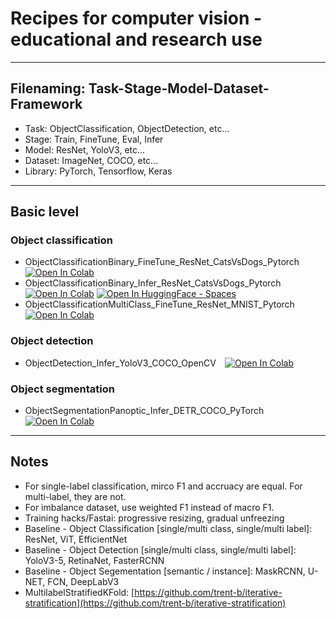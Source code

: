 # Recipes for computer vision - educational and research use

---

## Filenaming: Task-Stage-Model-Dataset-Framework
- Task: ObjectClassification, ObjectDetection, etc...
- Stage: Train, FineTune, Eval, Infer
- Model: ResNet, YoloV3, etc...
- Dataset: ImageNet, COCO, etc...
- Library: PyTorch, Tensorflow, Keras

---

## Basic level
### Object classification
- ObjectClassificationBinary_FineTune_ResNet_CatsVsDogs_Pytorch [![Open In Colab](https://colab.research.google.com/assets/colab-badge.svg)](https://colab.research.google.com/github/mawady/colab-recipes-cv/blob/main/ObjectClassificationBinary_FineTune_ResNet_CatsVsDogs_Pytorch.ipynb)
- ObjectClassificationBinary_Infer_ResNet_CatsVsDogs_Pytorch [![Open In Colab](https://colab.research.google.com/assets/colab-badge.svg)](https://colab.research.google.com/github/mawady/colab-recipes-cv/blob/main/ObjectClassificationBinary_Infer_ResNet_CatsVsDogs_Pytorch.ipynb) [![Open In HuggingFace - Spaces](https://huggingface.co/datasets/huggingface/badges/resolve/main/open-in-hf-spaces-sm-dark.svg)](https://huggingface.co/spaces/mawady/demo-catsvsdogs-gradio)
- ObjectClassificationMultiClass_FineTune_ResNet_MNIST_Pytorch [![Open In Colab](https://colab.research.google.com/assets/colab-badge.svg)](https://colab.research.google.com/github/mawady/cv-recipes/blob/main/ObjectClassificationMultiClass_FineTune_ResNet_MNIST_Pytorch.ipynb)
### Object detection
- ObjectDetection_Infer_YoloV3_COCO_OpenCV [![Open In Colab](https://colab.research.google.com/assets/colab-badge.svg)](https://colab.research.google.com/github/mawady/colab-recipes-cv/blob/main/ObjectDetection_Infer_YoloV3_COCO_OpenCV.ipynb)
### Object segmentation
- ObjectSegmentationPanoptic_Infer_DETR_COCO_PyTorch [![Open In Colab](https://colab.research.google.com/assets/colab-badge.svg)](https://colab.research.google.com/github/mawady/cv-recipes/blob/main/ObjectSegmentationPanoptic_Infer_DETR_COCO_PyTorch.ipynb)
---

## Notes
- For single-label classification, mirco F1 and accruacy are equal. For multi-label, they are not.
- For imbalance dataset, use weighted F1 instead of macro F1.
- Training hacks/Fastai: progressive resizing, gradual unfreezing
- Baseline - Object Classification [single/multi class, single/multi label]: ResNet, ViT, EfficientNet
- Baseline - Object Detection [single/multi class, single/multi label]: YoloV3-5, RetinaNet, FasterRCNN
- Baseline - Object Segementation [semantic / instance]: MaskRCNN, U-NET, FCN, DeepLabV3
- MultilabelStratifiedKFold: [https://github.com/trent-b/iterative-stratification](https://github.com/trent-b/iterative-stratification)
